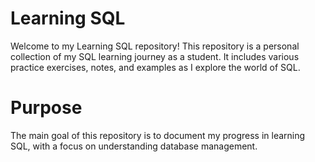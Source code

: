 # Learning SQL
Welcome to my Learning SQL repository! This repository is a personal collection of my SQL learning journey as a student. It includes various practice exercises, notes, and examples as I explore the world of SQL.



# Purpose
The main goal of this repository is to document my progress in learning SQL, with a focus on understanding database management.

